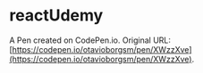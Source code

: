 # reactUdemy

A Pen created on CodePen.io. Original URL: [https://codepen.io/otavioborgsm/pen/XWzzXve](https://codepen.io/otavioborgsm/pen/XWzzXve).


